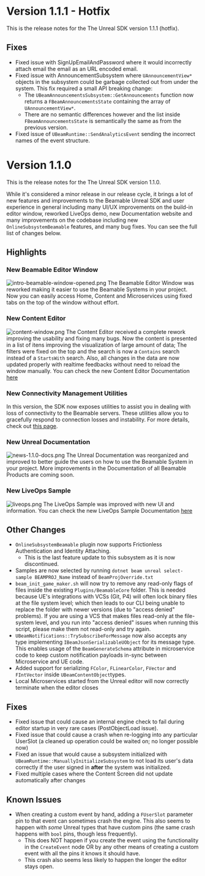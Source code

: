 # Version 1.1.1 - Hotfix
This is the release notes for the The Unreal SDK version 1.1.1 (hotfix).

## Fixes
- Fixed issue with SignUpEmailAndPassword where it would incorrectly attach email the email as an URL encoded email.
- Fixed issue with AnnouncementSubsystem where `UAnnouncementView*` objects in the subsystem could be garbage collected out from under the system. This fix required a small API breaking change:
    - The `UBeamAnnouncementsSubsystem::GetAnnouncements` function now returns a `FBeamAnnouncementsState` containing the array of `UAnnouncementView*`.
    - There are no semantic differences however and the list inside `FBeamAnnouncementsState` is semantically the same as from the previous version.
- Fixed issue of `UBeamRuntime::SendAnalyticsEvent` sending the incorrect names of the event structure.  

# Version 1.1.0
This is the release notes for the The Unreal SDK version 1.1.0.

While it's considered a minor release in our release cycle, it brings a lot of new features and improvements to the Beamable Unreal SDK and user experience in general including many UI/UX improvements on the build-in editor window, reworked LiveOps demo, new Documentation website and many improvements on the codebase including new `OnlineSubsystemBeamable` features, and many bug fixes. You can see the full list of changes below.

## Highlights

### New Beamable Editor Window
![intro-beamable-window-opened.png](../media/imgs/intro-beamable-window-opened.png)
The Beamable Editor Window was reworked making it easier to use the Beamable Systems in your project. Now you can easily access Home, Content and Microservices using fixed tabs on the top of the window without effort.

### New Content Editor
![content-window.png](../media/imgs/content-window.png)
The Content Editor received a complete rework improving the usability and fixing many bugs. Now the content is presented in a list of itens improving the visualization of large amount of data; The filters were fixed on the top and the search is now a `Contains` search instead of a `StartsWith` search. Also, all changes in the data are now updated properly with realtime feedbacks without need to reload the window manually. You can check the new Content Editor Documentation [here](../user-reference/beamable-services/content.md)

### New Connectivity Management Utilities
In this version, the SDK now exposes utilities to assist you in dealing with loss of connectivity to the Beamable servers. These utilities allow you to gracefully respond to connection losses and instability.
For more details, check out [this page](../user-reference/runtime-systems/connectivity.md).

### New Unreal Documentation
![news-1.1.0-docs.png](../media/imgs/news-1.1.0-docs.png)
The Unreal Documentation was reorganized and improved to better guide the users on how to use the Beamable System in your project. More improvements in the Documentation of all Beamable Products are coming soon.

### New LiveOps Sample
![liveops.png](../media/imgs/liveops.png)
The LiveOps Sample was improved with new UI and information. You can check the new LiveOps Sample Documentation [here](../samples/live-ops-demo.md)


## Other Changes
- `OnlineSubsystemBeamable` plugin now supports Frictionless Authentication and Identity Attaching.
    - This is the last feature update to this subsystem as it is now discontinued. 
- Samples are now selected by running `dotnet beam unreal select-sample BEAMPROJ_Name` instead of `BeamProjOverride.txt`
- `beam_init_game_maker.sh` will now try to remove any read-only flags of files inside the existing `Plugins/BeamableCore` folder.
  This is needed because UE's integrations with VCSs (Git, P4) will often lock binary files at the file system level; which then
  leads to our CLI being unable to replace the folder with newer versions (due to "access denied" problems). If you are using a VCS that
  makes files read-only at the file-system level, and you run into "access denied" issues when running this script, please make them not read-only and try again.
- `UBeamNotifications::TrySubscribeForMessage` now also accepts any type implementing `IBeamJsonSerializableUObject` for its message type.
  This enables usage of the `BeamGenerateSchema` attribute in microservice code to keep custom notification payloads in-sync between Microservice and UE code.
- Added support for serializing `FColor`, `FLinearColor`, `FVector` and `FIntVector` inside `UBeamContentObject`types.
- Local Microservices started from the Unreal editor will now correctly terminate when the editor closes

## Fixes
- Fixed issue that could cause an internal engine check to fail during editor startup in very rare cases (PostObjectLoad issue).
- Fixed issue that could cause a crash when re-logging into any particular UserSlot (a cleaned up operation could be waited on; no longer possible now)
- Fixed an issue that would cause a subsystem initialized with `UBeamRuntime::ManuallyInitializeSubsystem` to not load its user's data correctly if the user signed in **after** the system was initialized.
- Fixed multiple cases where the Content Screen did not update automatically after changes

## Known Issues
- When creating a custom event by hand, adding a `FUserSlot` parameter pin to that event can sometimes crash the engine. This also seems to happen with _some_ Unreal types that have custom pins (the same crash happens with `bool` pins, though less frequently).
    - This does NOT happen if you create the event using the functionality in the `CreateEvent` node OR by any other means of creating a custom event with all the pins it knows it should have.
    - This crash also seems less likely to happen the longer the editor stays open. 
